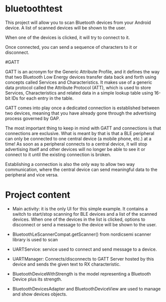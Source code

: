 
# bluetoothtest

This project will allow you to scan Bluetooth devices from your Android device. A list of scanned devices will be shown to the user.

When one of the devices is clicked, it will try to connect to it.

Once connected, you can send a sequence of characters to it or disconnect. 

#GATT

GATT is an acronym for the Generic Attribute Profile, and it defines the way that two Bluetooth Low Energy devices transfer data back and forth using concepts called Services and Characteristics. It makes use of a generic data protocol called the Attribute Protocol (ATT), which is used to store Services, Characteristics and related data in a simple lookup table using 16-bit IDs for each entry in the table.

GATT comes into play once a dedicated connection is established between two devices, meaning that you have already gone through the advertising process governed by GAP.

The most important thing to keep in mind with GATT and connections is that connections are exclusive. What is meant by that is that a BLE peripheral can only be connected to one central device (a mobile phone, etc.) at a time! As soon as a peripheral connects to a central device, it will stop advertising itself and other devices will no longer be able to see it or connect to it until the existing connection is broken.

Establishing a connection is also the only way to allow two way communication, where the central device can send meaningful data to the peripheral and vice versa.

# Project content

* Main activity: it is the only UI for this simple example. 
It contains a switch to start/stop scanning for BLE devices and a list of the scanned devices.
When one of the devices in the list is clicked, options to disconnect or send a message to the device will be shown to the user.

* BluetoothLeScannerCompat.getScanner() from nordicsemi scanner library is used to scan

* UARTService: service used to connect and send message to a device. 

* UARTManager: Connects/disconnects to GATT Server hosted by this device and sends the given text to RX characteristic.

* BluetoothDeviceWithStrength is the model representing a Bluetooth Device plus its strength.

* BluetoothDevicesAdapter and BluetoothDeviceView are used to manage and show devices objects.
